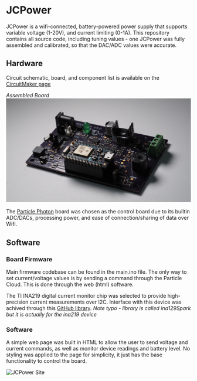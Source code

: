 # JCPower
JCPower is a wifi-connected, battery-powered power supply that supports variable voltage (1-20V), and current limiting (0-1A). This repository contains all source code, including tuning values - one JCPower was fully assembled and calibrated, so that the DAC/ADC values were accurate.

## Hardware
Circuit schematic, board, and component list is available on the [CircuitMaker page](https://workspace.circuitmaker.com/Projects/Details/Jason-Cihelka-2/JCPOWER)

*Assembled Board*
![JCPOWER Board](jcpower-web.JPG)

The [Particle Photon](https://www.particle.io/wifi/) board was chosen as the control board due to its builtin ADC/DACs, processing power, and ease of connection/sharing of data over Wifi.

## Software

### Board Firmware
Main firmware codebase can be found in the main.ino file. The only way to set current/voltage values is by sending a command through the Particle Cloud. This is done through the web (html) software.

The TI INA219 digital current monitor chip was selected to provide high-precision current measurements over I2C. Interface with this device was achived through this [GitHub library](https://github.com/pkourany/ina129Spark). *Note typo - library is called ina129Spark but it is actually for the ina219 device*

### Software
A simple web page was built in HTML to allow the user to send voltage and current commands, as well as monitor device readings and battery level. No styling was applied to the page for simplicity, it just has the base functionality to control the board.

![JCPower Site](https://i.imgur.com/dVagiyF.png)